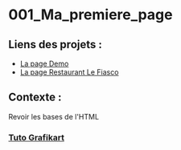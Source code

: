# 001_Ma_premiere_page

## Liens des projets :

- [La page Demo](https://allantur.github.io/Genese/Developpeur/HTML-CSS-JavaScript/001-Ma_premiere_page/demo.html)
- [La page Restaurant Le Fiasco](https://allantur.github.io/Genese/Developpeur/HTML-CSS-JavaScript/001-Ma_premiere_page/index.html)

## Contexte : 
Revoir les bases de l'HTML 

### [Tuto Grafikart](https://grafikart.fr/)
